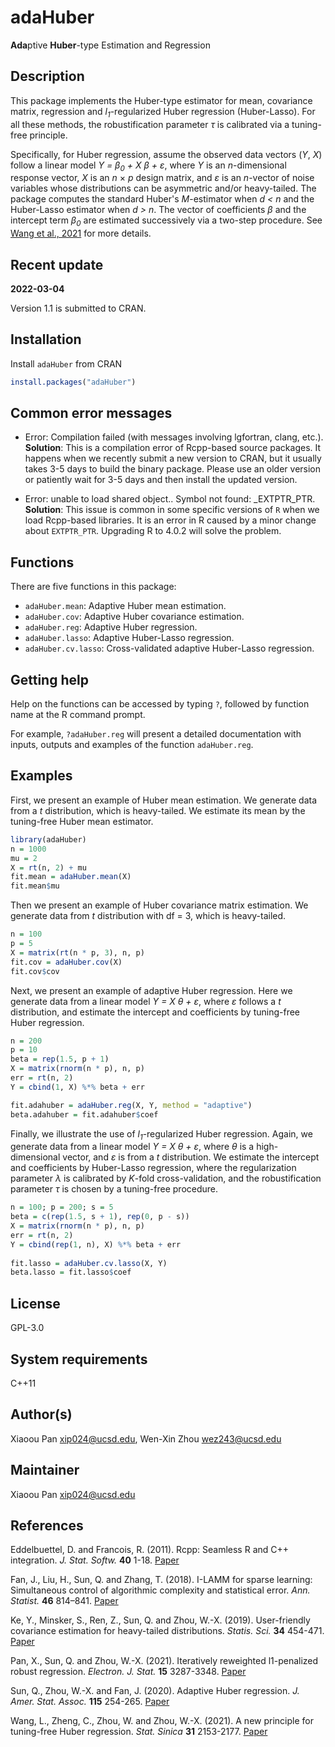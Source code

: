 # adaHuber

**Ada**ptive **Huber**-type Estimation and Regression

## Description

This package implements the Huber-type estimator for mean, covariance matrix, regression and *l<sub>1</sub>*-regularized Huber regression (Huber-Lasso). For all these methods, the robustification parameter *&tau;* is calibrated via a tuning-free principle.

Specifically, for Huber regression, assume the observed data vectors (*Y*, *X*) follow a linear model *Y = &beta;<sub>0</sub> + X &beta; + &epsilon;*, where *Y* is an *n*-dimensional response vector, *X* is an *n* &times; *p* design matrix, and *&epsilon;* is an *n*-vector of noise variables whose distributions can be asymmetric and/or heavy-tailed. The package computes the standard Huber's *M*-estimator when *d < n* and the Huber-Lasso estimator when *d > n*. The vector of coefficients *&beta;* and the intercept term *&beta;<sub>0</sub>* are estimated successively via a two-step procedure. See [Wang et al., 2021](https://doi.org/10.5705/ss.202019.0045) for more details.

## Recent update

**2022-03-04**

Version 1.1 is submitted to CRAN.


## Installation

Install `adaHuber` from CRAN

```r
install.packages("adaHuber")
```

## Common error messages

* Error: Compilation failed (with messages involving lgfortran, clang, etc.). **Solution**: This is a compilation error of Rcpp-based source packages. It happens when we recently submit a new version to CRAN, but it usually takes 3-5 days to build the binary package. Please use an older version or patiently wait for 3-5 days and then install the updated version.

* Error: unable to load shared object.. Symbol not found: _EXTPTR_PTR. **Solution**: This issue is common in some specific versions of `R` when we load Rcpp-based libraries. It is an error in R caused by a minor change about `EXTPTR_PTR`. Upgrading R to 4.0.2 will solve the problem.


## Functions

There are five functions in this package: 

* `adaHuber.mean`: Adaptive Huber mean estimation.
* `adaHuber.cov`: Adaptive Huber covariance estimation.
* `adaHuber.reg`: Adaptive Huber regression.
* `adaHuber.lasso`: Adaptive Huber-Lasso regression.
* `adaHuber.cv.lasso`: Cross-validated adaptive Huber-Lasso regression.

## Getting help

Help on the functions can be accessed by typing `?`, followed by function name at the R command prompt. 

For example, `?adaHuber.reg` will present a detailed documentation with inputs, outputs and examples of the function `adaHuber.reg`.

## Examples 

First, we present an example of Huber mean estimation. We generate data from a *t* distribution, which is heavy-tailed. We estimate its mean by the tuning-free Huber mean estimator.

```r
library(adaHuber)
n = 1000
mu = 2
X = rt(n, 2) + mu
fit.mean = adaHuber.mean(X)
fit.mean$mu
```

Then we present an example of Huber covariance matrix estimation. We generate data from *t* distribution with df = 3, which is heavy-tailed.

```r
n = 100
p = 5
X = matrix(rt(n * p, 3), n, p)
fit.cov = adaHuber.cov(X)
fit.cov$cov
```

Next, we present an example of adaptive Huber regression. Here we generate data from a linear model *Y = X &theta; + &epsilon;*, where *&epsilon;* follows a *t* distribution, and estimate the intercept and coefficients by tuning-free Huber regression.

```r
n = 200
p = 10
beta = rep(1.5, p + 1)
X = matrix(rnorm(n * p), n, p)
err = rt(n, 2)
Y = cbind(1, X) %*% beta + err

fit.adahuber = adaHuber.reg(X, Y, method = "adaptive")
beta.adahuber = fit.adahuber$coef
```

Finally, we illustrate the use of *l<sub>1</sub>*-regularized Huber regression. Again, we generate data from a linear model *Y = X &theta; + &epsilon;*, where *&theta;* is a high-dimensional vector, and *&epsilon;* is from a *t* distribution. We estimate the intercept and coefficients by Huber-Lasso regression, where the regularization parameter *&lambda;* is calibrated by *K*-fold cross-validation, and the robustification parameter *&tau;* is chosen by a tuning-free procedure.

```r
n = 100; p = 200; s = 5
beta = c(rep(1.5, s + 1), rep(0, p - s))
X = matrix(rnorm(n * p), n, p)
err = rt(n, 2)
Y = cbind(rep(1, n), X) %*% beta + err 
 
fit.lasso = adaHuber.cv.lasso(X, Y)
beta.lasso = fit.lasso$coef
```

## License

GPL-3.0

## System requirements 

C++11

## Author(s)

Xiaoou Pan <xip024@ucsd.edu>, Wen-Xin Zhou <wez243@ucsd.edu> 

## Maintainer

Xiaoou Pan <xip024@ucsd.edu>

## References

Eddelbuettel, D. and Francois, R. (2011). Rcpp: Seamless R and C++ integration. *J. Stat. Softw.* **40** 1-18. [Paper](http://dirk.eddelbuettel.com/code/rcpp/Rcpp-introduction.pdf)

Fan, J., Liu, H., Sun, Q. and Zhang, T. (2018). I-LAMM for sparse learning: Simultaneous control of algorithmic complexity and statistical error. *Ann. Statist.* **46** 814–841. [Paper](https://doi.org/10.1214/17-AOS1568)

Ke, Y., Minsker, S., Ren, Z., Sun, Q. and Zhou, W.-X. (2019). User-friendly covariance estimation for heavy-tailed distributions. *Statis. Sci.* **34** 454-471. [Paper](https://doi.org/10.1214/19-STS711)

Pan, X., Sun, Q. and Zhou, W.-X. (2021). Iteratively reweighted l1-penalized robust regression. *Electron. J. Stat.* **15** 3287-3348. [Paper](https://doi.org/10.1214/21-EJS1862)

Sun, Q., Zhou, W.-X. and Fan, J. (2020). Adaptive Huber regression. *J. Amer. Stat. Assoc.* **115** 254-265. [Paper](https://doi.org/10.1080/01621459.2018.1543124)

Wang, L., Zheng, C., Zhou, W. and Zhou, W.-X. (2021). A new principle for tuning-free Huber regression. *Stat. Sinica* **31** 2153-2177. [Paper](https://doi.org/10.5705/ss.202019.0045)

